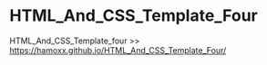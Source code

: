 # HTML_And_CSS_Template_Four
HTML_And_CSS_Template_four >> https://hamoxx.github.io/HTML_And_CSS_Template_Four/
